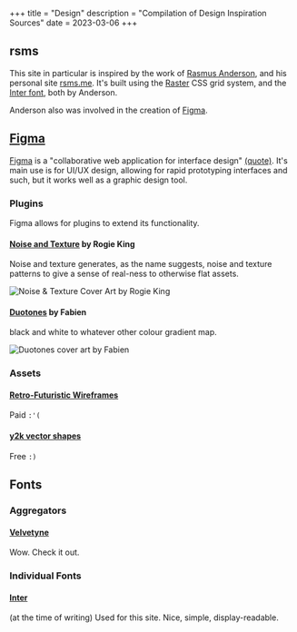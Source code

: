+++
title = "Design"
description = "Compilation of Design Inspiration Sources"
date = 2023-03-06
+++

## rsms
This site in particular is inspired by the work of [Rasmus Anderson](https://rsms.me), and his personal site [rsms.me](https://rsms.me). It's built using the [Raster](https://rsms.me/raster/) CSS grid system, and the [Inter font](https://rsms.me/inter/), both by Anderson. 

Anderson also was involved in the creation of [Figma](https://figma.com).

## [Figma](https://figma.com)
[Figma](https://figma.com) is a "collaborative web application for interface design" [(quote)](https://en.wikipedia.org/wiki/Figma_(software)). It's main use is for UI/UX design, allowing for rapid prototyping interfaces and such, but it works well as a graphic design tool.

### Plugins
Figma allows for plugins to extend its functionality.

#### [Noise and Texture](https://www.figma.com/community/plugin/1138854718618193875/Noise-%26-Texture) by Rogie King
Noise and texture generates, as the name suggests, noise and texture patterns to give a sense of real-ness to otherwise flat assets.

![Noise & Texture Cover Art by Rogie King](https://s3-alpha-sig.figma.com/plugins/1138854718618193875/49231/37586938/3ff408f4-fc51-4d77-ae2e-191678219a90-cover?Expires=1678665600&Signature=WixcOUkN1efXcsLHVcw5xB2c1Iprgysy3P-lrWCsek8Zh-E5vmrCsGTZD6BOjeOaDNiSDIkNrF~lFPO2HmzE4M5EmkzdLyS9tz9ZeyLjrpitqFkQ~kRo7riDeB-wLKEOujP0U5IwUEGBYzzFcb2reS~VhPSoNzleoCL1fLR68lwULD2BmnKBDMBQA-bLejst5YOvHzRTy8RCjYse9tcy8YofBRYzVjpmi4UTuBI8fzYPuDcqnvIWDVXmDMbr9ECbx2hErrtGk4g8so9axJ0UgTiN~bicsucun1nwqjKSSYmeD6jPzHCD7O9EY9VuKLxjFxhwfnekECjAsdvAMH8iBQ__&Key-Pair-Id=APKAQ4GOSFWCVNEHN3O4)

#### [Duotones](https://www.figma.com/community/plugin/775712743044356003/Duotones) by Fabien
black and white to whatever other colour gradient map.

![Duotones cover art by Fabien](https://s3-alpha-sig.figma.com/plugins/775712743044356003/4110/8560b41f-dfff-4434-9ded-20677eb61922-cover?Expires=1678665600&Signature=h5AxTArKJ4HAKxgOjhzl-LyAUw47l9zJewLMfps5qRCSyqB8STmIUDH5INcsgedCRdeNTyFVnoTZWEnjLVHJg5HgAvOMwtOArxP7aLhEx5QsyVoAVNDB9b1S~9q3XzJM~JWRu6FyK29f8ono7gw7BluX0vO2hf2pc4fGXE4V0iuU6V09SsaljLL-MyXYCZ70rWp4eePP0-UqzpnZRBXQAE4C4GHU0sxSG3MrhYgFxc7qGOprAgwBnizzhHKLs5cm7xUMmFA0jkZ5fnY7H667Afc8SXwzBJB5XqrdF8YEn0qFgw4kQCOtVti7PAUzZmMsuJGu-5ienUgMKfJE3jbY0g__&Key-Pair-Id=APKAQ4GOSFWCVNEHN3O4)

### Assets
#### [Retro-Futuristic Wireframes](https://www.figma.com/community/file/1180032824527395841)
Paid `:'(`

#### [y2k vector shapes](https://www.figma.com/community/file/1210090361742445127)
Free `:)`

## Fonts
### Aggregators
#### [Velvetyne](https://velvetyne.fr)
Wow. Check it out.

### Individual Fonts
#### [Inter](https://rsms.me/inter/)
(at the time of writing) Used for this site. Nice, simple, display-readable.